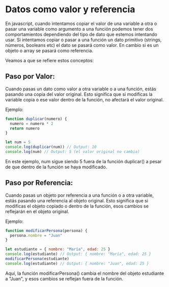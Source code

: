 # Datos como valor y referencia

En javascript, cuando intentamos copiar el valor de una variable a otra o pasar una variable como argumento a una función podemos tener dos comportamientos dependiendo del tipo de dato que estemos intentando usar. Si intentamos copiar o pasar a una función un dato primitivo (strings, números, booleans etc) el dato se pasará como valor. En cambio si es un objeto o array se pasará como referencia.

Veamos a que se refiere estos conceptos:

## Paso por Valor:

Cuando pasas un dato como valor a otra variable o a una función, estás pasando una copia del valor original. Esto significa que si modificas la variable copia o ese valor dentro de la función, no afectará el valor original.

Ejemplo:

```javascript
function duplicar(numero) {
  numero = numero * 2
  return numero
}

let num = 5
console.log(duplicar(num)) // Output: 10
console.log(num) // Output: 5 (el valor original no cambia)
```

En este ejemplo, num sigue siendo 5 fuera de la función duplicar() a pesar de que dentro de la función se haya modificado.

## Paso por Referencia:

Cuando pasas un objeto por referencia a una función o a otra variable, estás pasando una referencia al objeto original. Esto significa que si modificas el objeto copiado o dentro de la función, esos cambios se reflejarán en el objeto original.

Ejemplo:

```javascript
function modificarPersona(persona) {
  persona.nombre = "Juan"
}

let estudiante = { nombre: "María", edad: 25 }
console.log(estudiante) // Output: { nombre: "María", edad: 25 }
modificarPersona(estudiante)
console.log(estudiante) // Output: { nombre: "Juan", edad: 25 }
```

Aquí, la función modificarPersona() cambia el nombre del objeto estudiante a "Juan", y esos cambios se reflejan fuera de la función.
